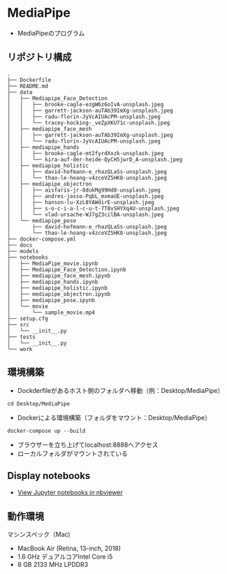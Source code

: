 # MediaPipe
* MediaPipeのプログラム

## リポジトリ構成
```
.
├── Dockerfile
├── README.md
├── data
│   ├── Mediapipe_Face_Detection
│   │   ├── brooke-cagle-ezgW6z6oIvA-unsplash.jpeg
│   │   ├── garrett-jackson-auTAb39ImXg-unsplash.jpeg
│   │   ├── radu-florin-JyVcAIUAcPM-unsplash.jpeg
│   │   └── tracey-hocking-_veZpXKU71c-unsplash.jpeg
│   ├── mediapipe_face_mesh
│   │   ├── garrett-jackson-auTAb39ImXg-unsplash.jpeg
│   │   └── radu-florin-JyVcAIUAcPM-unsplash.jpeg
│   ├── mediapipe_hands
│   │   ├── brooke-cagle-mt2fyrdXxzk-unsplash.jpeg
│   │   └── kira-auf-der-heide-QyCH5jwrD_A-unsplash.jpeg
│   ├── mediapipe_holistic
│   │   ├── david-hofmann-e_rhazQLaSs-unsplash.jpeg
│   │   └── thao-le-hoang-v4zceVZ5HK8-unsplash.jpeg
│   ├── mediapipe_objectron
│   │   ├── aisfaris-jr-8dukMg99Hd8-unsplash.jpeg
│   │   ├── andres-jasso-PqbL_mxmaUE-unsplash.jpeg
│   │   ├── hanson-lu-XzL8YAWdirE-unsplash.jpeg
│   │   ├── s-o-c-i-a-l-c-u-t-7T8vSHYXq4U-unsplash.jpeg
│   │   └── vlad-ursache-WJ7gZ3cilBA-unsplash.jpeg
│   └── mediapipe_pose
│       ├── david-hofmann-e_rhazQLaSs-unsplash.jpeg
│       └── thao-le-hoang-v4zceVZ5HK8-unsplash.jpeg
├── docker-compose.yml
├── docs
├── models
├── notebooks
│   ├── MediaPipe_movie.ipynb
│   ├── Mediapipe_Face_Detection.ipynb
│   ├── mediapipe_face_mesh.ipynb
│   ├── mediapipe_hands.ipynb
│   ├── mediapipe_holistic.ipynb
│   ├── mediapipe_objectron.ipynb
│   ├── mediapipe_pose.ipynb
│   └── movie
│       └── sample_movie.mp4
├── setup.cfg
├── src
│   └── __init__.py
├── tests
│   └── __init__.py
└── work
```

## 環境構築

* Dockderfileがあるホスト側のフォルダへ移動（例：Desktop/MediaPipe）
```
cd Desktop/MediaPipe
```

* Dockerによる環境構築（フォルダをマウント：Desktop/MediaPipe）
```
docker-compose up --build
```

* ブラウザーを立ち上げてlocalhost:8888へアクセス
* ローカルフォルダがマウントされている

## Display notebooks

- [View Jupyter notebooks in nbviewer](https://nbviewer.jupyter.org/github/ykato27/MediaPipe/tree/main/notebooks/)

## 動作環境
マシンスペック（Mac)
- MacBook Air (Retina, 13-inch, 2018)
- 1.6 GHz デュアルコアIntel Core i5
- 8 GB 2133 MHz LPDDR3
